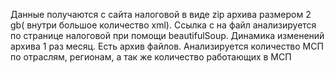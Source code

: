 Данные получаются с сайта налоговой в виде zip архива размером 2 gb( внутри большое количество xml).
Ссылка с на файл анализируется по странице налоговой при помощи beautifulSoup.
Динамика изменений архива 1 раз месяц. Есть архив файлов.
Анализируется количество МСП по отраслям, регионам, а так же количество работающих в МСП
